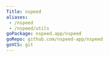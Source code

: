 ```yaml
---
Title: nspeed
aliases:
 - /nspeed
 - /nspeed/utils
goPackage: nspeed.app/nspeed
goRepo: github.com/nspeed-app/nspeed
goVCS: git
---
```

